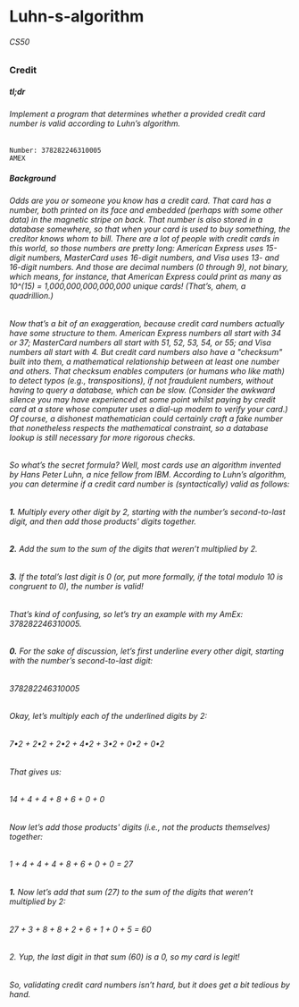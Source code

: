 # Luhn-s-algorithm
###### CS50

### Credit
##### tl;dr
###### Implement a program that determines whether a provided credit card number is valid according to Luhn’s algorithm.
```
Number: 378282246310005
AMEX
```

##### Background
###### Odds are you or someone you know has a credit card. That card has a number, both printed on its face and embedded (perhaps with some other data) in the magnetic stripe on back. That number is also stored in a database somewhere, so that when your card is used to buy something, the creditor knows whom to bill. There are a lot of people with credit cards in this world, so those numbers are pretty long: American Express uses 15-digit numbers, MasterCard uses 16-digit numbers, and Visa uses 13- and 16-digit numbers. And those are decimal numbers (0 through 9), not binary, which means, for instance, that American Express could print as many as 10^(15) = 1,000,000,000,000,000 unique cards! (That’s, ahem, a quadrillion.)

###### Now that’s a bit of an exaggeration, because credit card numbers actually have some structure to them. American Express numbers all start with 34 or 37; MasterCard numbers all start with 51, 52, 53, 54, or 55; and Visa numbers all start with 4. But credit card numbers also have a "checksum" built into them, a mathematical relationship between at least one number and others. That checksum enables computers (or humans who like math) to detect typos (e.g., transpositions), if not fraudulent numbers, without having to query a database, which can be slow. (Consider the awkward silence you may have experienced at some point whilst paying by credit card at a store whose computer uses a dial-up modem to verify your card.) Of course, a dishonest mathematician could certainly craft a fake number that nonetheless respects the mathematical constraint, so a database lookup is still necessary for more rigorous checks.

###### So what’s the secret formula? Well, most cards use an algorithm invented by Hans Peter Luhn, a nice fellow from IBM. According to Luhn’s algorithm, you can determine if a credit card number is (syntactically) valid as follows:

###### **1.** Multiply every other digit by 2, starting with the number’s second-to-last digit, and then add those products' digits together.

###### **2.** Add the sum to the sum of the digits that weren’t multiplied by 2.

###### **3.** If the total’s last digit is 0 (or, put more formally, if the total modulo 10 is congruent to 0), the number is valid!

###### That’s kind of confusing, so let’s try an example with my AmEx: 378282246310005.


###### **0.** For the sake of discussion, let’s first underline every other digit, starting with the number’s second-to-last digit:

###### 378282246310005

###### Okay, let’s multiply each of the underlined digits by 2:

###### 7•2 + 2•2 + 2•2 + 4•2 + 3•2 + 0•2 + 0•2

###### That gives us:

###### 14 + 4 + 4 + 8 + 6 + 0 + 0

###### Now let’s add those products' digits (i.e., not the products themselves) together:

###### 1 + 4 + 4 + 4 + 8 + 6 + 0 + 0 = 27

###### **1.** Now let’s add that sum (27) to the sum of the digits that weren’t multiplied by 2:

###### 27 + 3 + 8 + 8 + 2 + 6 + 1 + 0 + 5 = 60


###### 2. Yup, the last digit in that sum (60) is a 0, so my card is legit!

###### So, validating credit card numbers isn’t hard, but it does get a bit tedious by hand.
